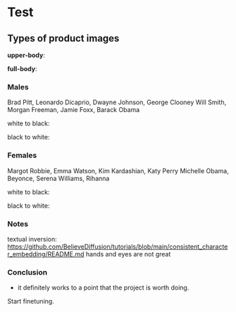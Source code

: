 # Test

## Types of product images

**upper-body**:

**full-body**:

### Males

Brad Pitt, Leonardo Dicaprio, Dwayne Johnson, George Clooney
Will Smith, Morgan Freeman, Jamie Foxx, Barack Obama

white to black:

black to white:

### Females

Margot Robbie, Emma Watson, Kim Kardashian, Katy Perry
Michelle Obama, Beyonce, Serena Williams, Rihanna

white to black:

black to white:

### Notes

textual inversion: https://github.com/BelieveDiffusion/tutorials/blob/main/consistent_character_embedding/README.md
hands and eyes are not great

### Conclusion

- it definitely works to a point that the project is worth doing.

Start finetuning.
